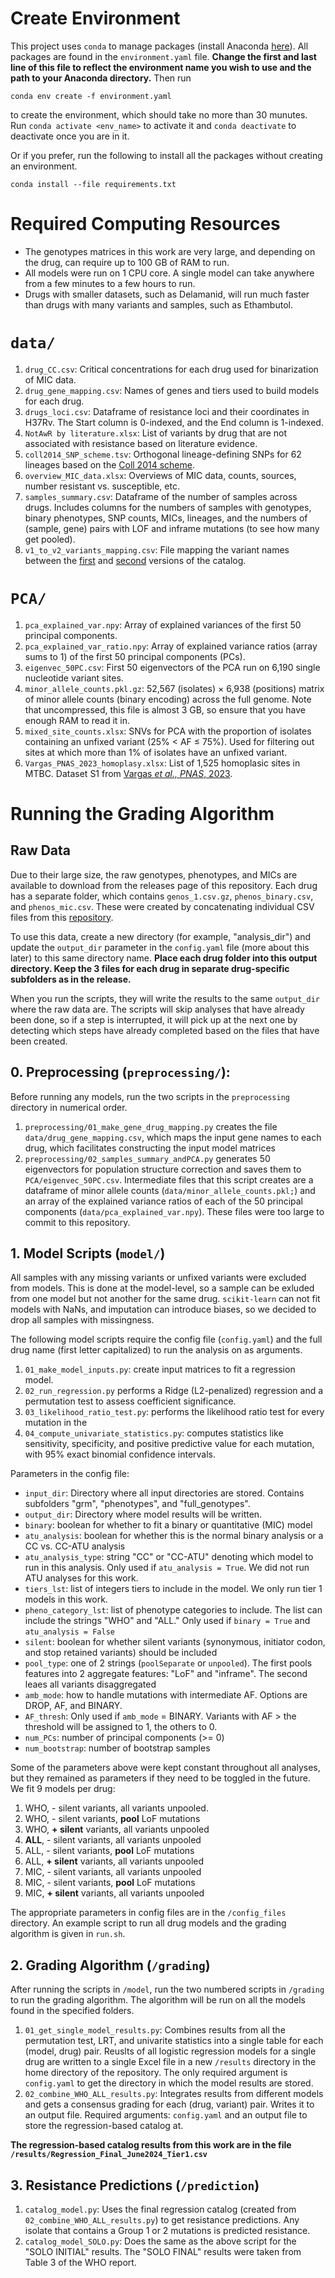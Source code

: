 # Create Environment

This project uses `conda` to manage packages (install Anaconda <a href="https://www.anaconda.com/" target="_blank">here</a>). All packages are found in the `environment.yaml` file. <b>Change the first and last line of this file to reflect the environment name you wish to use and the path to your Anaconda directory.</b> Then run

```conda env create -f environment.yaml```

to create the environment, which should take no more than 30 munutes. Run `conda activate <env_name>` to activate it and `conda deactivate` to deactivate once you are in it.

Or if you prefer, run the following to install all the packages without creating an environment.

```conda install --file requirements.txt```

# Required Computing Resources

<ul>
        <li>The genotypes matrices in this work are very large, and depending on the drug, can require up to 100 GB of RAM to run.</li>
        <li>All models were run on 1 CPU core. A single model can take anywhere from a few minutes to a few hours to run.</li>
        <li>Drugs with smaller datasets, such as Delamanid, will run much faster than drugs with many variants and samples, such as Ethambutol.</li>
</ul>

# <code>data/</code>

1. <code>drug_CC.csv</code>: Critical concentrations for each drug used for binarization of MIC data.
2. <code>drug_gene_mapping.csv</code>: Names of genes and tiers used to build models for each drug.
3. <code>drugs_loci.csv</code>: Dataframe of resistance loci and their coordinates in H37Rv. The Start column is 0-indexed, and the End column is 1-indexed.
4. <code>NotAwR by literature.xlsx</code>: List of variants by drug that are not associated with resistance based on literature evidence.
5. <code>coll2014_SNP_scheme.tsv</code>: Orthogonal lineage-defining SNPs for 62 lineages based on the <a href="https://www.nature.com/articles/ncomms5812" target="_blank">Coll 2014 scheme</a>.
6. <code>overview_MIC_data.xlsx</code>: Overviews of MIC data, counts, sources, number resistant vs. susceptible, etc.
7. <code>samples_summary.csv</code>: Dataframe of the number of samples across drugs. Includes columns for the numbers of samples with genotypes, binary phenotypes, SNP counts, MICs, lineages, and the numbers of (sample, gene) pairs with LOF and inframe mutations (to see how many get pooled).
8. <code>v1_to_v2_variants_mapping.csv</code>: File mapping the variant names between the <a href="https://www.who.int/publications/i/item/9789240028173" target="_blank">first</a> and <a href="https://www.who.int/publications/i/item/9789240082410" target="_blank">second</a> versions of the catalog.

# <code>PCA/</code>

1. <code>pca_explained_var.npy</code>: Array of explained variances of the first 50 principal components.
2. <code>pca_explained_var_ratio.npy</code>: Array of explained variance ratios (array sums to 1) of the first 50 principal components (PCs).
3. <code>eigenvec_50PC.csv</code>: First 50 eigenvectors of the PCA run on 6,190 single nucleotide variant sites.
4. <code>minor_allele_counts.pkl.gz</code>: 52,567 (isolates) × 6,938 (positions) matrix of minor allele counts (binary encoding) across the full genome. Note that uncompressed, this file is almost 3 GB, so ensure that you have enough RAM to read it in.
5. <code>mixed_site_counts.xlsx</code>: SNVs for PCA with the proportion of isolates containing an unfixed variant (25% < AF ≤ 75%). Used for filtering out sites at which more than 1% of isolates have an unfixed variant.
6. <code>Vargas_PNAS_2023_homoplasy.xlsx</code>: List of 1,525 homoplasic sites in MTBC. Dataset S1 from <a href="https://www.pnas.org/doi/10.1073/pnas.2301394120" target="_blank">Vargas <i>et al., PNAS</i>, 2023</a>.

# Running the Grading Algorithm

## Raw Data

Due to their large size, the raw genotypes, phenotypes, and MICs are available to download from the releases page of this repository. Each drug has a separate folder, which contains `genos_1.csv.gz`, `phenos_binary.csv`, and `phenos_mic.csv`. These were created by concatenating individual CSV files from this <a href="https://github.com/GTB-tbsequencing/mutation-catalogue-2023/tree/main/Input%20data%20files%20for%20Solo%20algorithms/2023-04-25T06_00_10.443990_jr_b741dc136e079fa8583604a4915c0dc751724ae9880f06e7c2eacc939e086536" taget="_blank">repository</a>.

To use this data, create a new directory (for example, "analysis_dir") and update the <code>output_dir</code> parameter in the `config.yaml` file (more about this later) to this same directory name. <b>Place each drug folder into this output directory. Keep the 3 files for each drug in separate drug-specific subfolders as in the release.</b>

When you run the scripts, they will write the results to the same `output_dir` where the raw data are. The scripts will skip analyses that have already been done, so if a step is interrupted, it will pick up at the next one by detecting which steps have already completed based on the files that have been created.
        
## 0. Preprocessing (<code>preprocessing/</code>):
    
Before running any models, run the two scripts in the <code>preprocessing</code> directory in numerical order.

1. <code>preprocessing/01_make_gene_drug_mapping.py</code> creates the file <code>data/drug_gene_mapping.csv</code>, which maps the input gene names to each drug, which facilitates constructing the input model matrices
2. <code>preprocessing/02_samples_summary_andPCA.py</code> generates 50 eigenvectors for population structure correction and saves them to <code>PCA/eigenvec_50PC.csv</code>. Intermediate files that this script creates are a dataframe of minor allele counts (<code>data/minor_allele_counts.pkl;</code>) and an array of the explained variance ratios of each of the 50 principal components (<code>data/pca_explained_var.npy</code>). These files were too large to commit to this repository.

## 1. Model Scripts (<code>model/</code>)

All samples with any missing variants or unfixed variants were excluded from models. This is done at the model-level, so a sample can be exluded from one model but not another for the same drug. <code>scikit-learn</code> can not fit models with NaNs, and imputation can introduce biases, so we decided to drop all samples with missingness.

The following model scripts require the config file (`config.yaml`) and the full drug name (first letter capitalized) to run the analysis on as arguments.
  
1. <code>01_make_model_inputs.py</code>: create input matrices to fit a regression model.
2. <code>02_run_regression.py</code> performs a Ridge (L2-penalized) regression and a permutation test to assess coefficient significance.
3. <code>03_likelihood_ratio_test.py</code>: performs the likelihood ratio test for every mutation in the 
4. <code>04_compute_univariate_statistics.py</code>: computes statistics like sensitivity, specificity, and positive predictive value for each mutation, with 95% exact binomial confidence intervals.

Parameters in the config file:
    
<ul>
    <li><code>input_dir</code>: Directory where all input directories are stored. Contains subfolders "grm", "phenotypes", and "full_genotypes".</li>
    <li><code>output_dir</code>: Directory where model results will be written.</li>
    <li><code>binary</code>: boolean for whether to fit a binary or quantitative (MIC) model</li>
    <li><code>atu_analysis</code>: boolean for whether this is the normal binary analysis or a CC vs. CC-ATU analysis</li>
    <li><code>atu_analysis_type</code>: string "CC" or "CC-ATU" denoting which model to run in this analysis. Only used if <code>atu_analysis = True</code>. We did not run ATU analyses for this work. </li>
    <li><code>tiers_lst</code>: list of integers tiers to include in the model. We only run tier 1 models in this work. </li>
    <li><code>pheno_category_lst</code>: list of phenotype categories to include. The list can include the strings "WHO" and "ALL." Only used if <code>binary = True</code> and <code>atu_analysis = False</code></li>
    <li><code>silent</code>: boolean for whether silent variants (synonymous, initiator codon, and stop retained variants) should be included</li>
    <li><code>pool_type</code>: one of 2 strings (<code>poolSeparate</code> or <code>unpooled</code>). The first pools features into 2 aggregate features: "LoF" and "inframe". The second leaes all variants disaggregated</li>
    <li><code>amb_mode</code>: how to handle mutations with intermediate AF. Options are DROP, AF, and BINARY.</li>
    <li><code>AF_thresh</code>: Only used if <code>amb_mode</code> = BINARY. Variants with AF > the threshold will be assigned to 1, the others to 0.</li>
    <li><code>num_PCs</code>: number of principal components (>= 0)</li>
    <li><code>num_bootstrap</code>: number of bootstrap samples</li>
</ul>

Some of the parameters above were kept constant throughout all analyses, but they remained as parameters if they need to be toggled in the future. We fit 9 models per drug: 

1. WHO, - silent variants, all variants unpooled.
2. WHO, - silent variants, <b>pool</b> LoF mutations
3. WHO, <b>+ silent</b> variants, all variants unpooled
4. <b>ALL</b>, - silent variants, all variants unpooled
5. ALL, - silent variants, <b>pool</b> LoF mutations
6. ALL, <b>+ silent</b> variants, all variants unpooled
7. MIC, - silent variants, all variants unpooled
8. MIC, - silent variants, <b>pool</b> LoF mutations
9. MIC, <b>+ silent</b> variants, all variants unpooled

The appropriate parameters in config files are in the `/config_files` directory. An example script to run all drug models and the grading algorithm is given in `run.sh`.

## 2. Grading Algorithm (`/grading`)

After running the scripts in `/model`, run the two numbered scripts in `/grading` to run the grading algorithm. The algorithm will be run on all the models found in the specified folders.

1. <code>01_get_single_model_results.py</code>: Combines results from all the permutation test, LRT, and univarite statistics into a single table for each (model, drug) pair. Reuslts of all logistic regression models for a single drug are written to a single Excel file in a new `/results` directory in the home directory of the repository. The only required argument is `config.yaml` to get the directory in which the model results are stored.
2. <code>02_combine_WHO_ALL_results.py</code>: Integrates results from different models and gets a consensus grading for each (drug, variant) pair. Writes it to an output file. Required arguments: `config.yaml` and an output file to store the regression-based catalog at.

<b>The regression-based catalog results from this work are in the file `/results/Regression_Final_June2024_Tier1.csv`</b>

## 3. Resistance Predictions (`/prediction`)

1. <code>catalog_model.py</code>: Uses the final regression catalog (created from <code>02_combine_WHO_ALL_results.py</code>) to get resistance predictions. Any isolate that contains a Group 1 or 2 mutations is predicted resistance.
2. <code>catalog_model_SOLO.py</code>: Does the same as the above script for the "SOLO INITIAL" results. The "SOLO FINAL" results were taken from Table 3 of the WHO report.
